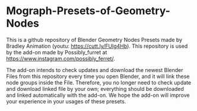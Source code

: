 # Mograph-Presets-of-Geometry-Nodes

This is a github repository of Blender Geometry Nodes Presets made by Bradley Animation (youtu: https://cutt.ly/FUIg4Hb).
This repository is used by the add-on made by Possibly_furret at https://www.instagram.com/possibly_ferret/.

The add-on intends to check updates and download the newest Blender Files from this repository every time you open Blender, and it will link these node groups inside the File. Therefore, you no longer need to check update and download linked file by your own; everything should be downloaded and linked automatically with the add-on.
We hope the add-on will improve your experience in your usages of these presets.
